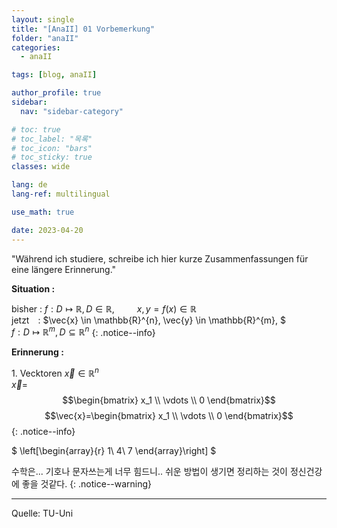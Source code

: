 ```yaml
---
layout: single
title: "[AnaII] 01 Vorbemerkung"
folder: "anaII"
categories:
  - anaII

tags: [blog, anaII]

author_profile: true
sidebar:
  nav: "sidebar-category"

# toc: true
# toc_label: "목록"
# toc_icon: "bars"
# toc_sticky: true
classes: wide

lang: de
lang-ref: multilingual

use_math: true

date: 2023-04-20
---
```


"Während ich studiere, schreibe ich hier kurze Zusammenfassungen für eine längere Erinnerung."

**Situation :**

bisher&nbsp;: $f:D \longmapsto \mathbb{R}, D \in \mathbb{R},$ &emsp;&emsp; $x,y = f(x) \in  \mathbb{R}$  
jetzt&emsp;: $\vec{x} \in \mathbb{R}^{n}, \vec{y} \in \mathbb{R}^{m}, $&emsp;&emsp;&emsp;&emsp; $f:D\longmapsto\mathbb{R}^{m},D\subseteq\mathbb{R}^{n}$
{: .notice--info}

**Erinnerung :**

1\. Vecktoren $\vec{x}\in\mathbb{R}^{n}$  
$\vec{x}=$ $$\begin{bmatrix} x_1 \\ \vdots  \\ 0  \end{bmatrix}$$
$$\vec{x}=\begin{bmatrix} x_1 \\ \vdots  \\ 0  \end{bmatrix}$$
{: .notice--info}

$
\left[\begin{array}{r}
1\\
4\\
7
\end{array}\right]
$

수학은... 기호나 문자쓰는게 너무 힘드니.. 쉬운 방법이 생기면 정리하는 것이 정신건강에 좋을 것같다.
{: .notice--warning}

---

Quelle: TU-Uni

<!-- &nbsp; 1칸 띄어쓰기 -->
<!-- &ensp; 2칸 띄어쓰기 -->
<!-- &emsp; 3칸 띄어쓰기 -->
